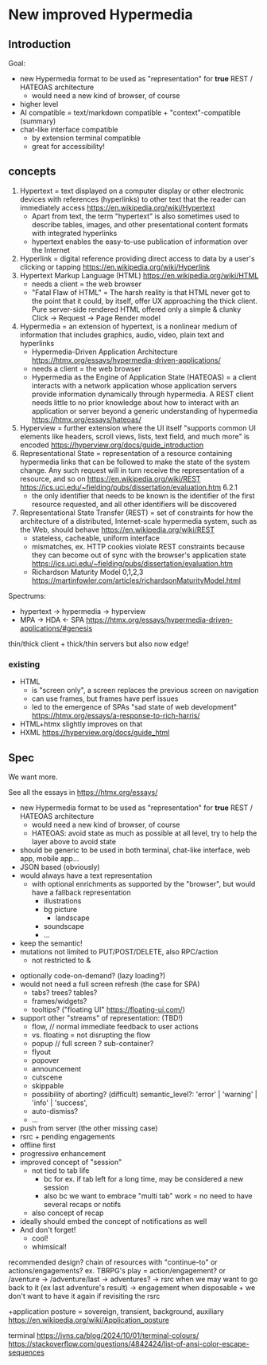 
# New improved Hypermedia

## Introduction
Goal:
* new Hypermedia format to be used as "representation" for **true** REST / HATEOAS architecture
  * would need a new kind of browser, of course
* higher level
* AI compatible = text/markdown compatible + "context"-compatible (summary)
* chat-like interface compatible
  * by extension terminal compatible
  * great for accessibility!



## concepts

1. Hypertext = text displayed on a computer display or other electronic devices with references (hyperlinks) to other text that the reader can immediately access https://en.wikipedia.org/wiki/Hypertext
   * Apart from text, the term "hypertext" is also sometimes used to describe tables, images, and other presentational content formats with integrated hyperlinks
   * hypertext enables the easy-to-use publication of information over the Internet
2. Hyperlink = digital reference providing direct access to data by a user's clicking or tapping https://en.wikipedia.org/wiki/Hyperlink
3. Hypertext Markup Language (HTML) https://en.wikipedia.org/wiki/HTML
   * needs a client = the web browser
   * "Fatal Flaw of HTML" = The harsh reality is that HTML never got to the point that it could, by itself, offer UX approaching the thick client. Pure server-side rendered HTML offered only a simple & clunky Click → Request → Page Render model
4. Hypermedia = an extension of hypertext, is a nonlinear medium of information that includes graphics, audio, video, plain text and hyperlinks
   - Hypermedia-Driven Application Architecture https://htmx.org/essays/hypermedia-driven-applications/
   - needs a client = the web browser
   - Hypermedia as the Engine of Application State (HATEOAS) = a client interacts with a network application whose application servers provide information dynamically through hypermedia. A REST client needs little to no prior knowledge about how to interact with an application or server beyond a generic understanding of hypermedia https://htmx.org/essays/hateoas/
5. Hyperview = further extension where the UI itself "supports common UI elements like headers, scroll views, lists, text field, and much more" is encoded https://hyperview.org/docs/guide_introduction  
6. Representational State = representation of a resource containing hypermedia links that can be followed to make the state of the system change. Any such request will in turn receive the representation of a resource, and so on https://en.wikipedia.org/wiki/REST https://ics.uci.edu/~fielding/pubs/dissertation/evaluation.htm 6.2.1
   - the only identifier that needs to be known is the identifier of the first resource requested, and all other identifiers will be discovered
7. Representational State Transfer (REST) = set of constraints for how the architecture of a distributed, Internet-scale hypermedia system, such as the Web, should behave https://en.wikipedia.org/wiki/REST
   - stateless, cacheable, uniform interface
   - mismatches, ex. HTTP cookies violate REST constraints because they can become out of sync with the browser's application state https://ics.uci.edu/~fielding/pubs/dissertation/evaluation.htm
   - Richardson Maturity Model 0,1,2,3 https://martinfowler.com/articles/richardsonMaturityModel.html

Spectrums:
- hypertext -> hypermedia -> hyperview
- MPA -> HDA <- SPA https://htmx.org/essays/hypermedia-driven-applications/#genesis

thin/thick client + thick/thin servers but also now edge!

### existing
* HTML
  * is "screen only", a screen replaces the previous screen on navigation
  * can use frames, but frames have perf issues
  * led to the emergence of SPAs "sad state of web development" https://htmx.org/essays/a-response-to-rich-harris/
* HTML+htmx slightly improves on that
* HXML https://hyperview.org/docs/guide_html


## Spec

We want more.

See all the essays in https://htmx.org/essays/

* new Hypermedia format to be used as "representation" for **true** REST / HATEOAS architecture
  * would need a new kind of browser, of course
  * HATEOAS: avoid state as much as possible at all level, try to help the layer above to avoid state
* should be generic to be used in both terminal, chat-like interface, web app, mobile app…
* JSON based (obviously)
* would always have a text representation
  * with optional enrichments as supported by the "browser", but would have a fallback representation
    * illustrations
    * bg picture
      * landscape
    * soundscape
    * ...
* keep the semantic!
* mutations not limited to PUT/POST/DELETE, also RPC/action
  * not restricted to <a> & <form>
* optionally code-on-demand? (lazy loading?)
* would not need a full screen refresh (the case for SPA)
  * tabs? trees? tables?
  * frames/widgets?
  * tooltips? ("floating UI" https://floating-ui.com/)
* support other "streams" of representation: (TBD!)
  * flow, // normal immediate feedback to user actions
  * vs. floating = not disrupting the flow
  * popup // full screen ? sub-container?
  * flyout
  * popover
  * announcement
  * cutscene
  * skippable
  * possibility of aborting? (difficult)
  semantic_level?: 'error' | 'warning' | 'info' | 'success',
  * auto-dismiss?
  * ...
* push from server (the other missing case)
* rsrc + pending engagements
* offline first
* progressive enhancement
* improved concept of "session"
  * not tied to tab life
    * bc for ex. if tab left for a long time, may be considered a new session
    * also bc we want to embrace "multi tab" work = no need to have several recaps or notifs
  * also concept of recap
* ideally should embed the concept of notifications as well
* And don't forget!
  * cool!
  * whimsical!


recommended design?
chain of resources with "continue-to" or actions/engagements?
ex. TBRPG's play = action/engagement? or /aventure -> /adventure/last -> adventures?
-> rsrc when we may want to go back to it (ex last adventure's result)
-> engagement when disposable + we don't want to have it again if revisiting the rsrc



+application posture = sovereign, transient, background, auxiliary https://en.wikipedia.org/wiki/Application_posture

terminal
https://jvns.ca/blog/2024/10/01/terminal-colours/
https://stackoverflow.com/questions/4842424/list-of-ansi-color-escape-sequences
